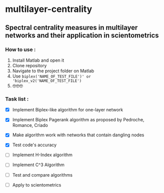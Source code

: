# multilayer-centrality
## **Spectral centrality measures in multilayer networks and their application in scientometrics**

### How to use :

1. Install Matlab and open it
2. Clone repository
3. Navigate to the project folder on Matlab
4. Use `biplex('NAME_OF_TEST_FILE')' or 'biplex_v2('NAME_OF_TEST_FILE')`
5. 🤓🤓🤓

### Task list : 

- [x] Implement Biplex-like algorithm for one-layer network
- [x] Implement Biplex Pagerank algorithm as proposed by Pedroche, Romance, Criado
- [x] Make algorithm work with networks that contain dangling nodes
- [x] Test code's accuracy

- [ ] Implement H-Index algorithm
- [ ] Implement C^3 Algorithm
- [ ] Test and compare algorithms

- [ ] Apply to scientometrics
